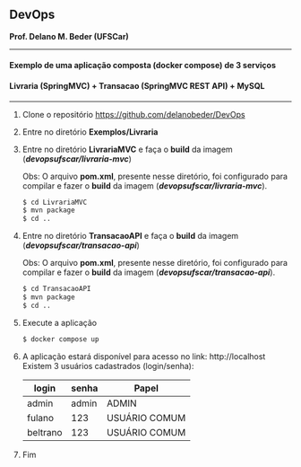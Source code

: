 ## DevOps
**Prof. Delano M. Beder (UFSCar)**

- - -

#### Exemplo de uma aplicação composta (docker compose) de 3 serviços

#### Livraria (SpringMVC) + Transacao (SpringMVC REST API) + MySQL

- - -



1. Clone o repositório https://github.com/delanobeder/DevOps

2. Entre no diretório **Exemplos/Livraria**

3. Entre no diretório **LivrariaMVC** e faça o **build** da imagem (***devopsufscar/livraria-mvc***)

   Obs: O arquivo **pom.xml**, presente nesse diretório, foi configurado para compilar e fazer o **build** da imagem (***devopsufscar/livraria-mvc***).

   ```bash
   $ cd LivrariaMVC
   $ mvn package
   $ cd ..
   ```

4. Entre no diretório **TransacaoAPI** e faça o **build** da imagem (***devopsufscar/transacao-api***)

   Obs: O arquivo **pom.xml**, presente nesse diretório, foi configurado para compilar e fazer o **build** da imagem (***devopsufscar/transacao-api***).

   ```bash
   $ cd TransacaoAPI
   $ mvn package
   $ cd ..
   ```

5. Execute a aplicação

   ```bash
   $ docker compose up
   ```

6. A aplicação estará disponível para acesso no link: http://localhost
   Existem 3 usuários cadastrados (login/senha):

   | login    | senha | Papel         |
   | -------- | ----- | ------------- |
   | admin    | admin | ADMIN         |
   | fulano   | 123   | USUÁRIO COMUM |
   | beltrano | 123   | USUÁRIO COMUM |

7. Fim



